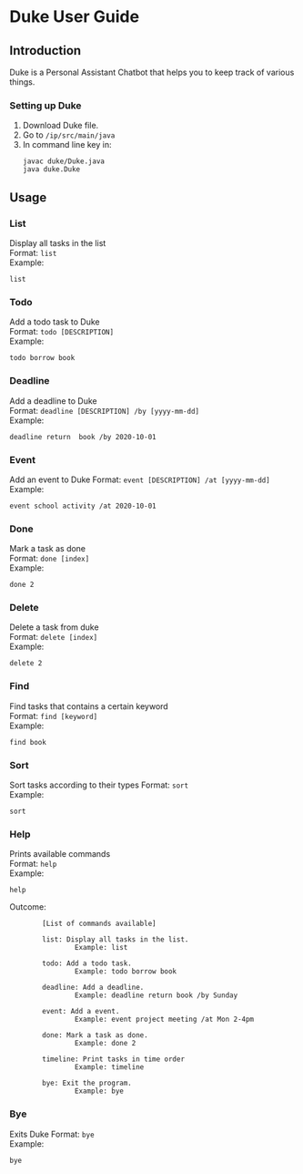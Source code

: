 # Duke User Guide

## Introduction
Duke is a Personal Assistant Chatbot that helps you to keep track of various things. 

### Setting up Duke
1. Download Duke file.
2. Go to `/ip/src/main/java`
3. In command line key in:
    ```
   javac duke/Duke.java
   java duke.Duke   
   ```
## Usage 
### List
Display all tasks in the list  
Format: `list`  
Example:
```$xslt
list
```

### Todo
Add a todo task to Duke  
Format: `todo [DESCRIPTION]`  
Example:
```$xslt
todo borrow book
```

### Deadline
Add a deadline to Duke  
Format: `deadline [DESCRIPTION] /by [yyyy-mm-dd]`  
Example:
```$xslt
deadline return  book /by 2020-10-01
```

### Event
Add an event to Duke
Format: `event [DESCRIPTION] /at [yyyy-mm-dd]`  
Example:
```$xslt
event school activity /at 2020-10-01
```

### Done
Mark a task as done  
Format: `done [index]`  
Example:
```$xslt
done 2
```

### Delete
Delete a task from duke  
Format: `delete [index]`  
Example:
```$xslt
delete 2
```

### Find
Find tasks that contains a certain keyword  
Format: `find [keyword]`  
Example:
```$xslt
find book
```

### Sort
Sort tasks according to their types
Format: `sort`  
Example:
```$xslt
sort
```

### Help
Prints available commands  
Format: `help`  
Example:
```$xslt
help
```
Outcome:
```
        [List of commands available]

        list: Display all tasks in the list.
                Example: list

        todo: Add a todo task.
                Example: todo borrow book

        deadline: Add a deadline.
                Example: deadline return book /by Sunday

        event: Add a event.
                Example: event project meeting /at Mon 2-4pm

        done: Mark a task as done.
                Example: done 2

        timeline: Print tasks in time order
                Example: timeline

        bye: Exit the program.
                Example: bye

```
### Bye
Exits Duke
Format: `bye`  
Example:
```$xslt
bye
```
